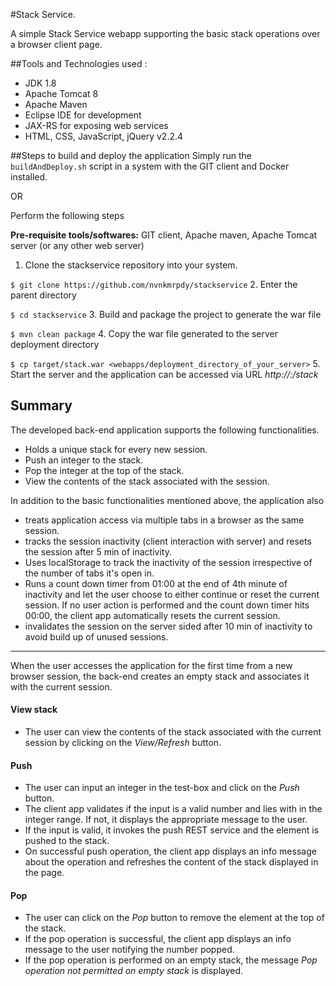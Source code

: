#Stack Service.

A simple Stack Service webapp supporting the basic stack operations over a browser client page.


##Tools and Technologies used :
- JDK 1.8
- Apache Tomcat 8
- Apache Maven
- Eclipse IDE for development
- JAX-RS for exposing web services
- HTML, CSS, JavaScript, jQuery v2.2.4


##Steps to build and deploy the application
Simply run the `buildAndDeploy.sh` script in a system with the GIT client and Docker installed.

OR

Perform the following steps

__Pre-requisite tools/softwares:__ GIT client, Apache maven, Apache Tomcat server (or any other web server)

1. Clone the stackservice repository into your system.

  `$ git clone https://github.com/nvnkmrpdy/stackservice`
2. Enter the parent directory

  `$ cd stackservice`
3. Build and package the project to generate the war file

  `$ mvn clean package`
4. Copy the war file generated to the server deployment directory

  `$ cp target/stack.war <webapps/deployment_directory_of_your_server>`
5. Start the server and the application can be accessed via URL _http://<ip>:<port>/stack_


## Summary

The developed back-end application supports the following functionalities.

- Holds a unique stack for every new session.
- Push an integer to the stack.
- Pop the integer at the top of the stack.
- View the contents of the stack associated with the session.

In addition to the basic functionalities mentioned above, the application also

- treats application access via multiple tabs in a browser as the same session.
- tracks the session inactivity (client interaction with server) and resets the session after 5 min of inactivity.
- Uses localStorage to track the inactivity of the session irrespective of the number of tabs it's open in.
- Runs a count down timer from 01:00 at the end of 4th minute of inactivity and let the user choose to either continue or reset the current session. If no user action is performed and the count down timer hits 00:00, the client app automatically resets the current session. 
- invalidates the session on the server sided after 10 min of inactivity to avoid build up of unused sessions.
 


*********************************************************************************************************

When the user accesses the application for the first time from a new browser session, the back-end creates an empty stack and associates it with the current session.

#### View stack
- The user can view the contents of the stack associated with the current session by clicking on the _View/Refresh_ button.

#### Push
- The user can input an integer in the test-box and click on the _Push_ button.
- The client app validates if the input is a valid number and lies with in the integer range. If not, it displays the appropriate message to the user.
- If the input is valid, it invokes the push REST service and the element is pushed to the stack.
- On successful push operation, the client app displays an info message about the operation and refreshes the content of the stack displayed in the page.

#### Pop
- The user can click on the _Pop_ button to remove the element at the top of the stack.
- If the pop operation is successful, the client app displays an info message to the user notifying the number popped.
- If the pop operation is performed on an empty stack, the message _Pop operation not permitted on empty stack_ is displayed.